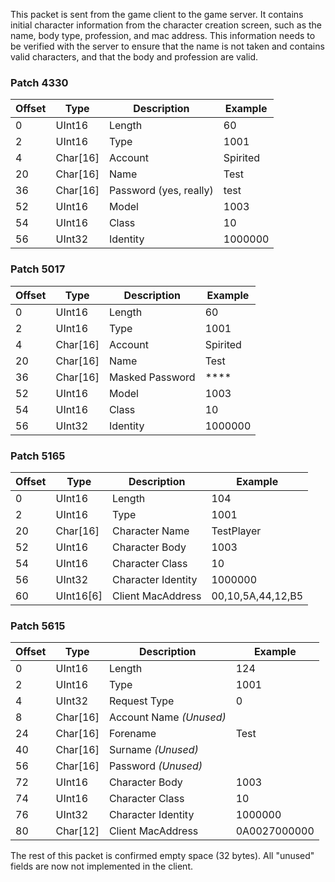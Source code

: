 This packet is sent from the game client to the game server. It contains initial character information from the character creation screen, such as the name, body type, profession, and mac address. This information needs to be verified with the server to ensure that the name is not taken and contains valid characters, and that the body and profession are valid.

### Patch 4330

| Offset | Type | Description | Example |
| -------- | -------- | -------- | -------- |
| 0 | UInt16 | Length | 60 |
| 2 | UInt16 | Type | 1001 |
| 4 | Char[16] | Account | Spirited |
| 20 | Char[16] | Name | Test |
| 36 | Char[16] | Password (yes, really) | test |
| 52 | UInt16 | Model | 1003 |
| 54 | UInt16 | Class | 10 |
| 56 | UInt32 | Identity | 1000000 |

### Patch 5017

| Offset | Type | Description | Example |
| -------- | -------- | -------- | -------- |
| 0 | UInt16 | Length | 60 |
| 2 | UInt16 | Type | 1001 |
| 4 | Char[16] | Account | Spirited |
| 20 | Char[16] | Name | Test |
| 36 | Char[16] | Masked Password | **** |
| 52 | UInt16 | Model | 1003 |
| 54 | UInt16 | Class | 10 |
| 56 | UInt32 | Identity | 1000000 |

### Patch 5165

| Offset | Type | Description | Example |
| -------- | -------- | -------- | -------- |
| 0 | UInt16 | Length | 104 |
| 2 | UInt16 | Type | 1001 |
| 20 | Char[16] | Character Name | TestPlayer |
| 52 | UInt16 | Character Body | 1003 |
| 54 | UInt16 | Character Class | 10 |
| 56 | UInt32 | Character Identity | 1000000 |
| 60 | UInt16[6] | Client MacAddress | 00,10,5A,44,12,B5 |

### Patch 5615

| Offset | Type | Description | Example |
| -------- | -------- | -------- | -------- |
| 0 | UInt16 | Length | 124 |
| 2 | UInt16 | Type | 1001 |
| 4 | UInt32 | Request Type | 0 |
| 8 | Char[16] | Account Name _(Unused)_ | |
| 24 | Char[16] | Forename | Test |
| 40 | Char[16] | Surname _(Unused)_ | |
| 56 | Char[16] | Password _(Unused)_ | |
| 72 | UInt16 | Character Body | 1003 |
| 74 | UInt16 | Character Class | 10 |
| 76 | UInt32 | Character Identity | 1000000 |
| 80 | Char[12] | Client MacAddress | 0A0027000000 |
The rest of this packet is confirmed empty space (32 bytes).
All "unused" fields are now not implemented in the client.
